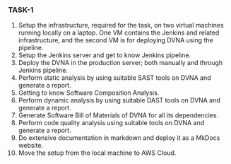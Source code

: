 ### **TASK-1**

1. Setup the infrastructure, required for the task, on two virtual machines running locally on a laptop. One VM contains the Jenkins and related infrastructure, and the second VM is for deploying DVNA using the pipeline.
2. Setup the Jenkins server and get to know Jenkins pipeline.
3. Deploy the DVNA in the production server; both manually and through Jenkins pipeline.
4. Perform static analysis by using suitable SAST tools on DVNA and generate a report.
5. Getting to know Software Composition Analysis.
6. Perform dynamic analysis by using suitable DAST tools on DVNA and generate a report.
7. Generate Software Bill of Materials of DVNA for all its dependencies.
8. Perform code quality analysis using suitable tools on DVNA and generate a report.
9. Do extensive documentation in markdown and deploy it as a MkDocs website.
10. Move the setup from the local machine to AWS Cloud.